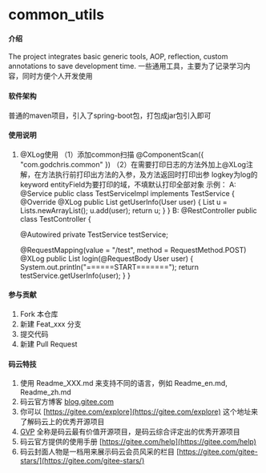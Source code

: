 # common_utils

#### 介绍
The project integrates basic generic tools, AOP, reflection, custom annotations to save development time.
一些通用工具，主要为了记录学习内容，同时方便个人开发使用

#### 软件架构
普通的maven项目，引入了spring-boot包，打包成jar包引入即可

#### 使用说明

1.  @XLog使用
（1）添加common扫描
         @ComponentScan({
               "com.godchris.common"
         })
（2）在需要打印日志的方法外加上@XLog注解，在方法执行前打印出方法的入参，及方法返回时打印出参
logkey为log的keyword
entityField为要打印的域，不填默认打印全部对象
 示例：
 A:
 @Service
 public class TestServiceImpl implements TestService {
 	@Override
 	@XLog
 	public List<User> getUserInfo(User user) {
 		List<User> u = Lists.newArrayList();
 		u.add(user);
 		return u;
 	}
 }
 B:
 @RestController
 public class TestController {
 
 	@Autowired
 	private TestService testService;
 
 	@RequestMapping(value = "/test", method = RequestMethod.POST)
 	@XLog
 	public List<User> login(@RequestBody User user) {
 		System.out.println("======START=======");
 		return testService.getUserInfo(user);
 	}
 }

#### 参与贡献

1.  Fork 本仓库
2.  新建 Feat_xxx 分支
3.  提交代码
4.  新建 Pull Request


#### 码云特技

1.  使用 Readme\_XXX.md 来支持不同的语言，例如 Readme\_en.md, Readme\_zh.md
2.  码云官方博客 [blog.gitee.com](https://blog.gitee.com)
3.  你可以 [https://gitee.com/explore](https://gitee.com/explore) 这个地址来了解码云上的优秀开源项目
4.  [GVP](https://gitee.com/gvp) 全称是码云最有价值开源项目，是码云综合评定出的优秀开源项目
5.  码云官方提供的使用手册 [https://gitee.com/help](https://gitee.com/help)
6.  码云封面人物是一档用来展示码云会员风采的栏目 [https://gitee.com/gitee-stars/](https://gitee.com/gitee-stars/)
